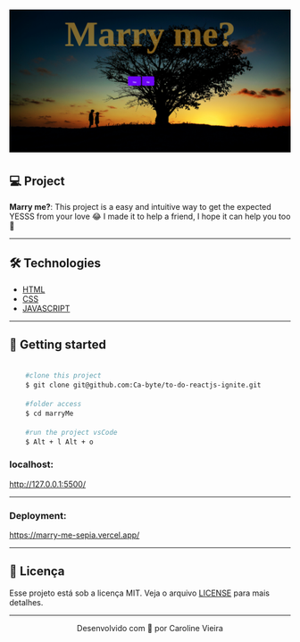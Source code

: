 <h1 align="center">
    <img src="marryMe.png" width="600px"> 
</h1>

## 💻 Project
**Marry me?**: This project is a easy and intuitive way to get the expected YESSS from your love 😂
I made it to help a friend, I hope it can help you too 🥰

---
## 🛠️ Technologies

- [HTML](https://developer.mozilla.org/en-US/docs/Web/HTML)
- [CSS](https://developer.mozilla.org/en-US/docs/Web/CSS)
- [JAVASCRIPT](https://developer.mozilla.org/en-US/docs/Web/JavaScript)
---

## 🏁 Getting started ##

```bash

    #clone this project
    $ git clone git@github.com:Ca-byte/to-do-reactjs-ignite.git

    #folder access
    $ cd marryMe

    #run the project vsCode
    $ Alt + l Alt + o 
```
### localhost:
http://127.0.0.1:5500/

---

### Deployment:
https://marry-me-sepia.vercel.app/

---
## 📝 Licença
Esse projeto está sob a licença MIT. Veja o arquivo [LICENSE](LICENSE.md) para mais detalhes.

---

<p align="center">Desenvolvido com 💜 por Caroline Vieira</p>

